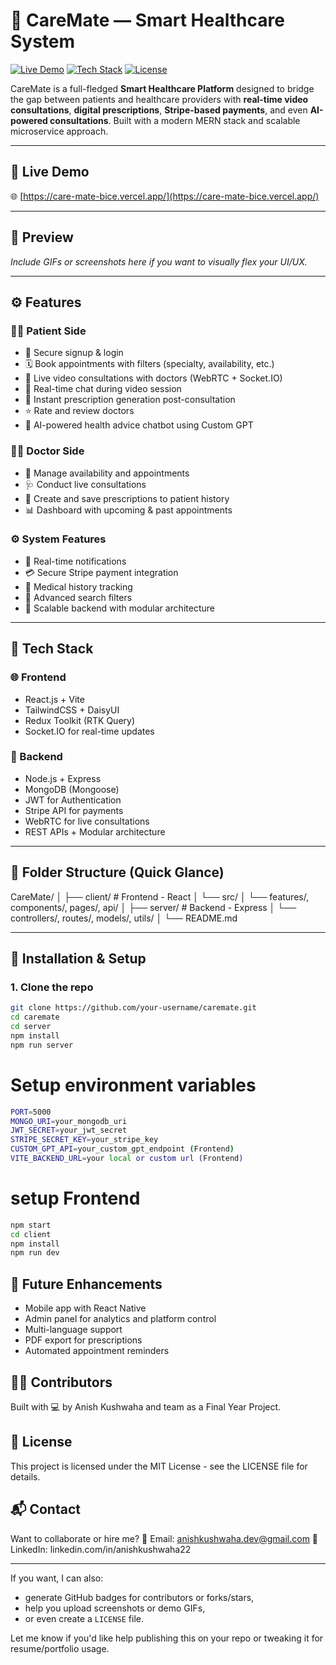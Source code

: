 # 💙 CareMate — Smart Healthcare System

[![Live Demo](https://img.shields.io/badge/Live-Demo-blue.svg?style=for-the-badge)](https://care-mate-bice.vercel.app/)
[![Tech Stack](https://img.shields.io/badge/Tech-MERN%20Stack-blueviolet?style=for-the-badge)](#tech-stack)
[![License](https://img.shields.io/github/license/your-username/caremate?style=for-the-badge)](./LICENSE)

CareMate is a full-fledged **Smart Healthcare Platform** designed to bridge the gap between patients and healthcare providers with **real-time video consultations**, **digital prescriptions**, **Stripe-based payments**, and even **AI-powered consultations**. Built with a modern MERN stack and scalable microservice approach.

---

## 🚀 Live Demo

🌐 [https://care-mate-bice.vercel.app/](https://care-mate-bice.vercel.app/)

---

## 📸 Preview

_Include GIFs or screenshots here if you want to visually flex your UI/UX._

---

## ⚙️ Features

### 🧑‍⚕️ Patient Side
- 🔐 Secure signup & login
- 🗓️ Book appointments with filters (specialty, availability, etc.)
- 🎥 Live video consultations with doctors (WebRTC + Socket.IO)
- 💬 Real-time chat during video session
- 📃 Instant prescription generation post-consultation
- ⭐ Rate and review doctors
- 🧠 AI-powered health advice chatbot using Custom GPT

### 👨‍⚕️ Doctor Side
- 📅 Manage availability and appointments
- 🩺 Conduct live consultations
- 📝 Create and save prescriptions to patient history
- 📊 Dashboard with upcoming & past appointments

### ⚙️ System Features
- 🔔 Real-time notifications
- 💳 Secure Stripe payment integration
- 🧾 Medical history tracking
- 🔎 Advanced search filters
- 📡 Scalable backend with modular architecture

---

## 🧱 Tech Stack

### 🌐 Frontend
- React.js + Vite
- TailwindCSS + DaisyUI
- Redux Toolkit (RTK Query)
- Socket.IO for real-time updates

### 🔧 Backend
- Node.js + Express
- MongoDB (Mongoose)
- JWT for Authentication
- Stripe API for payments
- WebRTC for live consultations
- REST APIs + Modular architecture

---

## 📁 Folder Structure (Quick Glance)

CareMate/
│
├── client/ # Frontend - React
│ └── src/
│ └── features/, components/, pages/, api/
│
├── server/ # Backend - Express
│ └── controllers/, routes/, models/, utils/
│
└── README.md


---

## 🧠 Installation & Setup

### 1. Clone the repo

```bash
git clone https://github.com/your-username/caremate.git
cd caremate
cd server
npm install
npm run server
```
# Setup environment variables
```bash
PORT=5000
MONGO_URI=your_mongodb_uri
JWT_SECRET=your_jwt_secret
STRIPE_SECRET_KEY=your_stripe_key
CUSTOM_GPT_API=your_custom_gpt_endpoint (Frontend)
VITE_BACKEND_URL=your local or custom url (Frontend)
```
# setup Frontend
```bash
npm start
cd client
npm install
npm run dev
```

## 🧪 Future Enhancements

- Mobile app with React Native
- Admin panel for analytics and platform control
- Multi-language support
- PDF export for prescriptions
- Automated appointment reminders

## 🧑‍💻 Contributors
Built with 💻 by Anish Kushwaha and team as a Final Year Project.

## 📄 License
This project is licensed under the MIT License - see the LICENSE file for details.

## 📬 Contact
Want to collaborate or hire me?
📧 Email: anishkushwaha.dev@gmail.com
🔗 LinkedIn: linkedin.com/in/anishkushwaha22


---

If you want, I can also:
- generate GitHub badges for contributors or forks/stars,
- help you upload screenshots or demo GIFs,
- or even create a `LICENSE` file.

Let me know if you'd like help publishing this on your repo or tweaking it for resume/portfolio usage.

